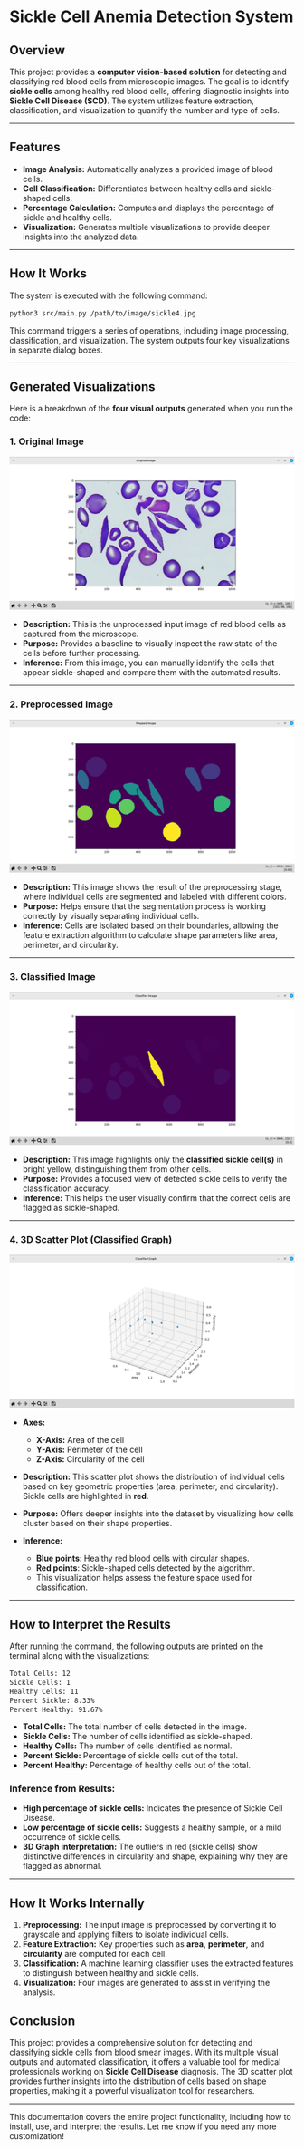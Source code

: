 # **Sickle Cell Anemia Detection System**

## **Overview**

This project provides a **computer vision-based solution** for detecting and classifying red blood cells from microscopic images. The goal is to identify **sickle cells** among healthy red blood cells, offering diagnostic insights into **Sickle Cell Disease (SCD)**. The system utilizes feature extraction, classification, and visualization to quantify the number and type of cells.

---

## **Features**

- **Image Analysis:** Automatically analyzes a provided image of blood cells.
- **Cell Classification:** Differentiates between healthy cells and sickle-shaped cells.
- **Percentage Calculation:** Computes and displays the percentage of sickle and healthy cells.
- **Visualization:** Generates multiple visualizations to provide deeper insights into the analyzed data.

---

## **How It Works**

The system is executed with the following command:

```bash
python3 src/main.py /path/to/image/sickle4.jpg
```

This command triggers a series of operations, including image processing, classification, and visualization. The system outputs four key visualizations in separate dialog boxes.

---

## **Generated Visualizations**

Here is a breakdown of the **four visual outputs** generated when you run the code:

### 1. **Original Image**
![Original Image](doc-image/original-image.png)

- **Description:** This is the unprocessed input image of red blood cells as captured from the microscope.
- **Purpose:** Provides a baseline to visually inspect the raw state of the cells before further processing.
- **Inference:** From this image, you can manually identify the cells that appear sickle-shaped and compare them with the automated results.

---

### 2. **Preprocessed Image**
![Preprocessed Image](doc-image/prepped-image.png)

- **Description:** This image shows the result of the preprocessing stage, where individual cells are segmented and labeled with different colors.
- **Purpose:** Helps ensure that the segmentation process is working correctly by visually separating individual cells.
- **Inference:** Cells are isolated based on their boundaries, allowing the feature extraction algorithm to calculate shape parameters like area, perimeter, and circularity.

---

### 3. **Classified Image**
![Classified Image](doc-image/classified-image.png)

- **Description:** This image highlights only the **classified sickle cell(s)** in bright yellow, distinguishing them from other cells.
- **Purpose:** Provides a focused view of detected sickle cells to verify the classification accuracy.
- **Inference:** This helps the user visually confirm that the correct cells are flagged as sickle-shaped.

---

### 4. **3D Scatter Plot (Classified Graph)**
![3D Scatter Plot](doc-image/classified-graph.png)

- **Axes:**
  - **X-Axis:** Area of the cell
  - **Y-Axis:** Perimeter of the cell
  - **Z-Axis:** Circularity of the cell

- **Description:** This scatter plot shows the distribution of individual cells based on key geometric properties (area, perimeter, and circularity). Sickle cells are highlighted in **red**.
- **Purpose:** Offers deeper insights into the dataset by visualizing how cells cluster based on their shape properties.
- **Inference:** 
  - **Blue points**: Healthy red blood cells with circular shapes.
  - **Red points**: Sickle-shaped cells detected by the algorithm.
  - This visualization helps assess the feature space used for classification.

---

## **How to Interpret the Results**

After running the command, the following outputs are printed on the terminal along with the visualizations:

```
Total Cells: 12
Sickle Cells: 1
Healthy Cells: 11
Percent Sickle: 8.33%
Percent Healthy: 91.67%
```

- **Total Cells:** The total number of cells detected in the image.
- **Sickle Cells:** The number of cells identified as sickle-shaped.
- **Healthy Cells:** The number of cells identified as normal.
- **Percent Sickle:** Percentage of sickle cells out of the total.
- **Percent Healthy:** Percentage of healthy cells out of the total.

### **Inference from Results:**

- **High percentage of sickle cells:** Indicates the presence of Sickle Cell Disease.
- **Low percentage of sickle cells:** Suggests a healthy sample, or a mild occurrence of sickle cells.
- **3D Graph interpretation:** The outliers in red (sickle cells) show distinctive differences in circularity and shape, explaining why they are flagged as abnormal.

---

## **How It Works Internally**

1. **Preprocessing:** The input image is preprocessed by converting it to grayscale and applying filters to isolate individual cells.
2. **Feature Extraction:** Key properties such as **area**, **perimeter**, and **circularity** are computed for each cell.
3. **Classification:** A machine learning classifier uses the extracted features to distinguish between healthy and sickle cells.
4. **Visualization:** Four images are generated to assist in verifying the analysis.


## **Conclusion**

This project provides a comprehensive solution for detecting and classifying sickle cells from blood smear images. With its multiple visual outputs and automated classification, it offers a valuable tool for medical professionals working on **Sickle Cell Disease** diagnosis. The 3D scatter plot provides further insights into the distribution of cells based on shape properties, making it a powerful visualization tool for researchers.

---

This documentation covers the entire project functionality, including how to install, use, and interpret the results. Let me know if you need any more customization!